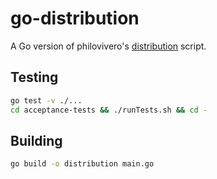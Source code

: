 go-distribution
===============
A Go version of philovivero's [distribution][] script.

Testing
-------

```sh
go test -v ./...
cd acceptance-tests && ./runTests.sh && cd -
```

Building
--------

```sh
go build -o distribution main.go
```

[distribution]: https://github.com/philovivero/distribution

